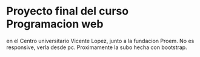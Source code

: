 # Proyecto final del curso Programacion web
en el Centro universitario Vicente Lopez, junto a la fundacion Proem.
No es responsive, verla desde pc.
Proximamente la subo hecha con bootstrap.
